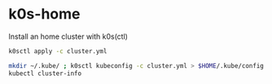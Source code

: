 # k0s-home

Install an home cluster with k0s(ctl)

```bash
k0sctl apply -c cluster.yml

mkdir ~/.kube/ ; k0sctl kubeconfig -c cluster.yml > $HOME/.kube/config
kubectl cluster-info
```

